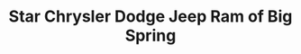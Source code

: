 ---
title: "Star Chrysler Dodge Jeep Ram of Big Spring"
url: /big-spring/star-chrysler-dodge-jeep-ram-of-big-spring/
shop: Autohaus
---
